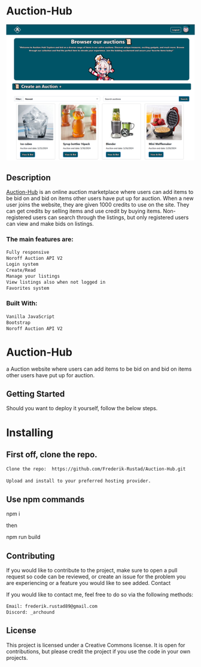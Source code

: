 # Auction-Hub

![image](assets/img/head1.PNG)

## Description

[Auction-Hub](https://frederik-rustad.github.io/Auction-Hub/index.html) is an online auction marketplace where users can add items to be bid on and bid on items other users have put up for auction. When a new user joins the website, they are given 1000 credits to use on the site. They can get credits by selling items and use credit by buying items. Non-registered users can search through the listings, but only registered users can view and make bids on listings.

### The main features are:

    Fully responsive
    Noroff Auction API V2
    Login system
    Create/Read
    Manage your listings
    View listings also when not logged in
    Favorites system

### Built With:

    Vanilla JavaScript
    Bootstrap
    Noroff Auction API V2
    


# Auction-Hub
a Auction website where users can add items to be bid on and bid on items other users have put up for auction.

## Getting Started

Should you want to deploy it yourself, follow the below steps.

# Installing

## First off, clone the repo.

    Clone the repo:  https://github.com/Frederik-Rustad/Auction-Hub.git

    Upload and install to your preferred hosting provider.


## Use npm commands

npm i

then

npm run build

## Contributing

If you would like to contribute to the project, make sure to open a pull request so code can be reviewed, or create an issue for the problem you are experiencing or a feature you would like to see added.
Contact

If you would like to contact me, feel free to do so via the following methods:
```
Email: frederik.rustad89@gmail.com
Discord: _archound
```
## License
This project is licensed under a Creative Commons license. It is open for contributions, but please credit the project if you use the code in your own projects.
